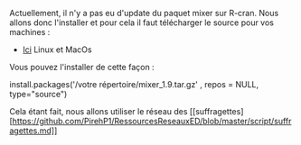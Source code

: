 
Actuellement, il n'y a pas eu d'update du paquet mixer sur R-cran. 
Nous allons donc l'installer et pour cela il faut télécharger le source pour vos machines : 
* [Ici](https://cran.r-project.org/src/contrib/Archive/mixer/mixer_1.9.tar.gz) Linux et MacOs 

Vous pouvez l'installer de cette façon : 

install.packages('/votre répertoire/mixer_1.9.tar.gz' , repos = NULL, type="source")


Cela étant fait, nous allons utiliser le réseau des [[suffragettes][https://github.com/PirehP1/RessourcesReseauxED/blob/master/script/suffragettes.md]]
